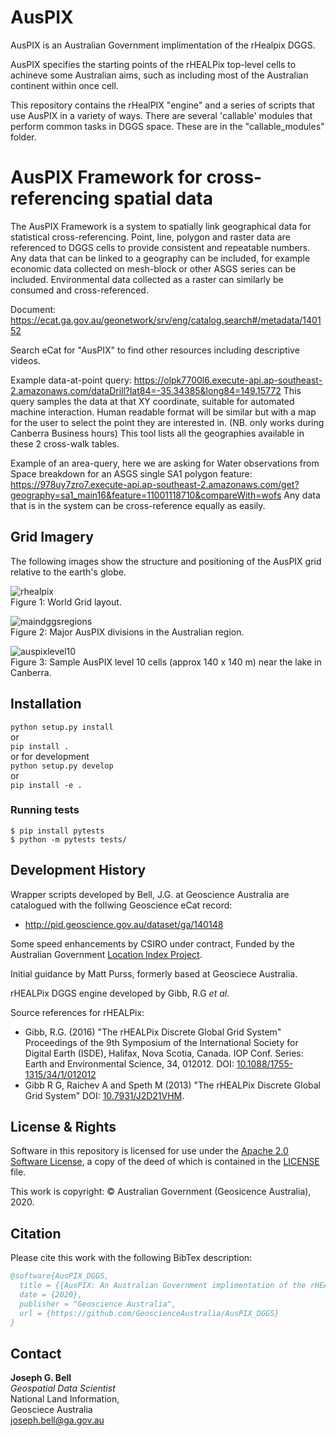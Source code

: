 # AusPIX
AusPIX is an Australian Government implimentation of the rHealpix DGGS. 

AusPIX specifies the starting points of the rHEALPix top-level cells to achineve some Australian aims, such as including most of the Australian continent within once cell.

This repository contains the rHealPIX "engine" and a series of scripts that use AusPIX in a variety of ways.
There are several 'callable' modules that perform common tasks in DGGS space. These are in the "callable_modules" folder.

# AusPIX Framework for cross-referencing spatial data
The AusPIX Framework is a system to spatially link geographical data for statistical cross-referencing. Point, line, polygon and raster data are referenced to DGGS cells to provide consistent and repeatable numbers. Any data that can be linked to a geography can be included, for example economic data collected on mesh-block or other ASGS series can be included. Environmental data collected as a raster can similarly be consumed and cross-referenced. 

Document:
https://ecat.ga.gov.au/geonetwork/srv/eng/catalog.search#/metadata/140152

Search eCat for "AusPIX" to find other resources including descriptive videos.

Example data-at-point query:
https://olpk7700l6.execute-api.ap-southeast-2.amazonaws.com/dataDrill?lat84=-35.34385&long84=149.15772
This query samples the data at that XY coordinate, suitable for automated machine interaction. 
Human readable format will be similar but with a map for the user to select the point they are interested in. (NB. only works during Canberra Business hours)
This tool lists all the geographies available in these 2 cross-walk tables.

Example of an area-query, here we are asking for Water observations from Space breakdown for an ASGS single SA1 polygon feature:
https://978uy7zro7.execute-api.ap-southeast-2.amazonaws.com/get?geography=sa1_main16&feature=11001118710&compareWith=wofs
Any data that is in the system can be cross-reference equally as easily.



## Grid Imagery
The following images show the structure and positioning of the AusPIX grid relative to the earth's globe.

![rhealpix](https://user-images.githubusercontent.com/23160509/53066271-23aa4680-3523-11e9-8e6c-2f042f9befbf.png)  
Figure 1: World Grid layout.

![maindggsregions](https://user-images.githubusercontent.com/23160509/53380635-35c43300-39c2-11e9-90ea-e457d03b8726.png)  
Figure 2: Major AusPIX divisions in the Australian region.

![auspixlevel10](https://user-images.githubusercontent.com/23160509/53381199-1cbc8180-39c4-11e9-86d2-8a7a12b50faf.png)  
Figure 3:  Sample AusPIX level 10 cells (approx 140 x 140 m) near the lake in Canberra.


 
## Installation 

`python setup.py install`  
or   
`pip install .`   
or for development  
`python setup.py develop`  
or   
`pip install -e .`

### Running tests

``` 
$ pip install pytests
$ python -m pytests tests/
```


## Development History

Wrapper scripts developed by Bell, J.G. at Geoscience Australia are catalogued with the follwing Geoscience eCat record: 
* <http://pid.geoscience.gov.au/dataset/ga/140148>

Some speed enhancements by CSIRO under contract, Funded by the Australian Government [Location Index Project](https://www.ga.gov.au/locationindex).

Initial guidance by Matt Purss, formerly based at Geosciece Australia.

rHEALPix DGGS engine developed by Gibb, R.G _et al._

Source references for rHEALPix:

* Gibb, R.G. (2016) "The rHEALPix Discrete Global Grid System" Proceedings of the 9th Symposium of the International Society for Digital Earth (ISDE), Halifax, Nova Scotia, Canada. IOP Conf. Series: Earth and Environmental Science, 34, 012012. DOI: [10.1088/1755-1315/34/1/012012](https://doi.org/10.1088/1755-1315/34/1/012012)
* Gibb R G, Raichev A and Speth M (2013) "The rHEALPix Discrete Global Grid System" DOI: [10.7931/J2D21VHM](https://doi.org/10.7931/J2D21VHM).


## License & Rights

Software in this repository is licensed for use under the [Apache 2.0 Software License](), a copy of the deed of which is contained in the [LICENSE](LICENSE) file.

This work is copyright: &copy; Australian Government (Geosicence Australia), 2020.


## Citation
Please cite this work with the following BibTex description:

```bibtex
@software{AusPIX_DGGS,
  title = {{AusPIX: An Australian Government implimentation of the rHEALPix DGGS in Python}},
  date = {2020},
  publisher = "Geoscience Australia",
  url = {https://github.com/GeoscienceAustralia/AusPIX_DGGS}
}
```

## Contact

**Joseph G. Bell**  
_Geospatial Data Scientist_  
National Land Information,  
Geosciece Australia  
<joseph.bell@ga.gov.au>
